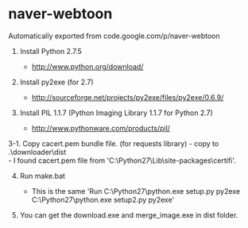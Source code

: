 # naver-webtoon
Automatically exported from code.google.com/p/naver-webtoon

1. Install Python 2.7.5
	- http://www.python.org/download/

2. Install py2exe (for 2.7) 
	- http://sourceforge.net/projects/py2exe/files/py2exe/0.6.9/

3. Install PIL 1.1.7 (Python Imaging Library 1.1.7 for Python 2.7) 
	- http://www.pythonware.com/products/pil/

3-1. Copy cacert.pem bundle file. (for requests library)
	- copy to .\downloader\dist\
	- I found cacert.pem file from 'C:\Python27\Lib\site-packages\certifi'.


4. Run make.bat
	- This is the same 'Run C:\Python27\python.exe setup.py py2exe C:\Python27\python.exe setup2.py py2exe'

5. You can get the download.exe and merge_image.exe in dist folder.
